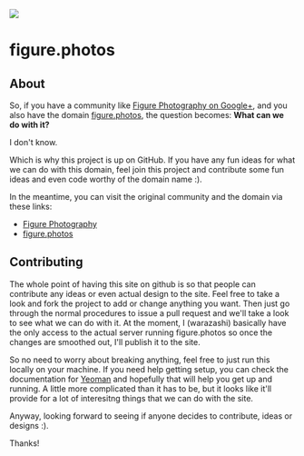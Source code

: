 ![](https://lh3.googleusercontent.com/-L7KZ7NVgx70/TznoV1TD7zI/AAAAAAAAAp0/--ZT8zM-t30/w700/DSC_4184.JPG)

# figure.photos

## About

So, if you have a community like [Figure Photography on Google+](http://goo.gl/St4Kk), and you also have the domain [figure.photos](http://figure.photos), the question becomes: **What can we do with it?**

I don't know.

Which is why this project is up on GitHub.  If you have any fun ideas for what we can do with this domain, feel join this project and contribute some fun ideas and even code worthy of the domain name :).

In the meantime, you can visit the original community and the domain via these links:
* [Figure Photography](http://goo.gl/St4Kk)
* [figure.photos](http://figure.photos)

## Contributing

The whole point of having this site on github is so that people can contribute any ideas or even actual design to the site.  Feel free to take a look and fork the project to add or change anything you want.  Then just go through the normal procedures to issue a pull request and we'll take a look to see what we can do with it.  At the moment, I (warazashi) basically have the only access to the actual server running figure.photos so once the changes are smoothed out, I'll publish it to the site.

So no need to worry about breaking anything, feel free to just run this locally on your machine.  If you need help getting setup, you can check the documentation for [Yeoman](http://yeoman.io) and hopefully that will help you get up and running.  A little more complicated than it has to be, but it looks like it'll provide for a lot of interesitng things that we can do with the site.

Anyway, looking forward to seeing if anyone decides to contribute, ideas or designs :).

Thanks!
